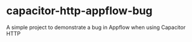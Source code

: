 # capacitor-http-appflow-bug
A simple project to demonstrate a bug in Appflow when using Capacitor HTTP
